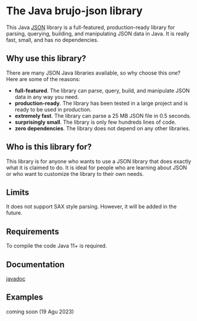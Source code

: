 # The Java brujo-json library
This Java [JSON](https://json.org) library is a full-featured, production-ready library for parsing, querying, building, and manipulating JSON data in Java. It is really fast, small, and has no dependencies.
## Why use this library?
There are many JSON Java libraries available, so why choose this one? Here are some of the reasons:
- **full-featured**. The library can parse, query, build, and manipulate JSON data in any way you need.
- **production-ready**. The library has been tested in a large project and is ready to be used in production.
- **extremely fast**. The library can parse a 25 MB JSON file in 0.5 seconds.
- **surprisingly small**. The library is only few hundreds lines of code.
- **zero dependencies**. The library does not depend on any other libraries.
## Who is this library for?
This library is for anyone who wants to use a JSON library that does exactly what it is claimed to do. It is ideal for people who are learning about JSON or who want to customize the library to their own needs.
## Limits
It does not support SAX style parsing. However, it will be added in the future.
## Requirements
To compile the code Java 11+ is required.
## Documentation
[javadoc](https://brujo.it/brujo-json/javadoc/)
## Examples
coming soon (19 Agu 2023)




 

